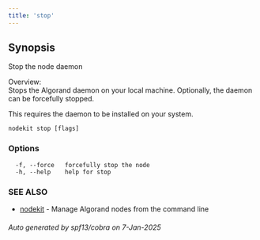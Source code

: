 ```yaml
---
title: 'stop'
---
```


## Synopsis

Stop the node daemon

Overview:  
Stops the Algorand daemon on your local machine. Optionally, the daemon can be forcefully stopped.

This requires the daemon to be installed on your system.

```
nodekit stop [flags]
```

### Options

```
  -f, --force   forcefully stop the node
  -h, --help    help for stop
```

### SEE ALSO

- [nodekit](../nodekit) - Manage Algorand nodes from the command line

###### Auto generated by spf13/cobra on 7-Jan-2025
